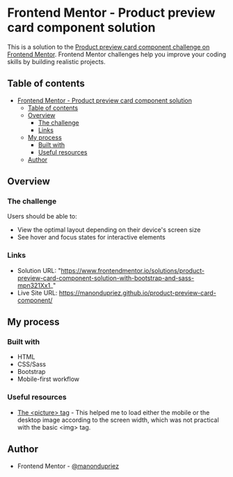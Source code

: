 # Frontend Mentor - Product preview card component solution

This is a solution to the [Product preview card component challenge on Frontend Mentor](https://www.frontendmentor.io/challenges/product-preview-card-component-GO7UmttRfa). Frontend Mentor challenges help you improve your coding skills by building realistic projects. 

## Table of contents

- [Frontend Mentor - Product preview card component solution](#frontend-mentor---product-preview-card-component-solution)
  - [Table of contents](#table-of-contents)
  - [Overview](#overview)
    - [The challenge](#the-challenge)
    - [Links](#links)
  - [My process](#my-process)
    - [Built with](#built-with)
    - [Useful resources](#useful-resources)
  - [Author](#author)

## Overview

### The challenge

Users should be able to:

- View the optimal layout depending on their device's screen size
- See hover and focus states for interactive elements

### Links

- Solution URL: "https://www.frontendmentor.io/solutions/product-preview-card-component-solution-with-bootstrap-and-sass-mpn321Xx1_"
- Live Site URL: https://manondupriez.github.io/product-preview-card-component/

## My process

### Built with

- HTML
- CSS/Sass
- Bootstrap
- Mobile-first workflow

### Useful resources

- [The \<picture\> tag](https://www.w3schools.com/tags/tag_picture.asp) - This helped me to load either the mobile or the desktop image according to the screen width, which was not practical with the basic \<img\> tag.

## Author

- Frontend Mentor - [@manondupriez](https://www.frontendmentor.io/profile/manondupriez)